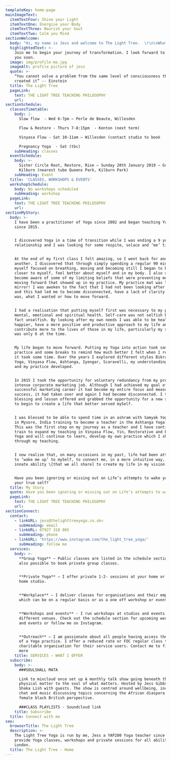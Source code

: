 ```yaml
---
templateKey: home-page
mainImageText:
  itemTextFour: Shine your Light
  itemTextOne: Energise your Body
  itemTextThree: Nourish your Soul
  itemTextTwo: Calm you Mind
sectionWelcome:
  body: "Hi, my name is Jess and welcome to The Light Tree.  \r\n\nWhatever your age, shape, size, ethnicity, social background, whether you want to strengthen your body or create more flexibility, maybe you are looking for some time for yourself or learn how to be calmer, you could be on a journey of self-realisation, Yoga is a system of transformation that can be accessed by everyone. \r\n\nI run group classes, workshops and private sessions for all abilities and I am passionate about helping you to energise your body, calm your mind, nourish your soul and shine your light."
  highlightedText: >-
    Join me to begin your journey of transformation. I look forward to meeting
    you soon.
  image: img/profile-me.jpg
  imageAlt: profile picture of jess
  quote: >-
    “You cannot solve a problem from the same level of consciousness that
    created it” -- Einstein
  title: The Light Tree
  pageLink: 
    text: THE LIGHT TREE TEACHING PHILOSOPHY
    url: 
sectionSchedule:
  classesTimetable:
    body: |-
      Slow flow  - Wed 6-7pm – Perle de Beaute, Willesden 

      Flow & Restore - Thurs 7-8:15pm  - Kenton (next term) 

      Vinyasa Flow - Sat 10-11am – Willesden (contact studio to book

      Pregnancy Yoga  - Sat (tbc)
    subHeading: classes
  eventSchedule:
    body: >-
      Sister Circle Root, Restore, Rise – Sunday 20th January 2019 – Granville,
      Kilburn (nearest tube Queens Park, Kilburn Park)
    subHeading: Event
  title: 'CLASSES, WORKSHOPS & EVENTS'
  workshopSchedule:
    body: No workshops scheduled
    subHeading: workshop
  pageLink: 
    text: THE LIGHT TREE TEACHING PHILOSOPHY
    url: 
sectionMyStory:
  body: >-
    I have been a practitioner of Yoga since 2002 and began teaching Yoga in
    since 2015.


    I discovered Yoga in a time of transition while I was ending a 9 year
    relationship and I was looking for some respite, solace and ‘me’ time.


    At the end of my first class I felt amazing, so I went back for another and
    another. I discovered that through simply spending a regular 90 minutes with
    myself focused on breathing, moving and becoming still I began to become
    closer to myself, feel better about myself and in my body. I also started to
    become aware of some of my limiting beliefs that were preventing me from
    moving forward that showed up in my practice. My practice mat was like a
    mirror! I was awoken to the fact that I had not been looking after myself
    and this had led me to become disconnected, have a lack of clarity of who I
    was, what I wanted or how to move forward.


    I had a realisation that putting myself first was necessary to my physical,
    mental, emotional and spiritual health. Self-care was not selfish but was in
    fact unselfish. By looking after my own needs I was able to be healthier and
    happier, have a more positive and productive approach to my life and
    contribute more to the lives of those in my life, particularly my son who
    was only 6 at the time.


    My life began to move forward. Putting my Yoga into action took some focus,
    practice and some breaks to remind how much better I felt when I returned,
    it took some time. Over the years I explored different styles Bikram Hot
    Yoga, Vinyasa Flow, Ashtanga, Iyengar, Scaravelli, my understanding deepened
    and my practice developed.


    In 2015 I took the opportunity for voluntary redundancy from my pretty
    intense corporate marketing job. Although I had achieved my goal of a
    successful marketing career it had become my entire focus and measurement of
    success, it had taken over and again I had become disconnected. I took the
    blessing and lesson offered and grabbed the opportunity for a new start and
    to begin to create a life that better served mySelf.


    I was blessed to be able to spend time in an ashram with Samyak Yoga School
    in Mysore, India training to become a teacher in the Ashtanga Yoga lineage.
    This was the first step on my journey as a teacher and I have continued to
    train to expand my teaching in Vinyasa Flow, Yin, Restorative and Pregnancy
    Yoga and will continue to learn, develop my own practice which I share
    through my teaching.


    I now realise that, on many occasions in my past, life had been attempting
    to ‘wake me up’ to mySelf, to connect me, in a more intuitive way, to the
    innate ability \[that we all share] to create my life in my vision.


    Have you been ignoring or missing out on Life’s attempts to wake you up to
    your true self?
  title: My Story
  quote: Have you been ignoring or missing out on Life’s attempts to wake you up to your true self?
  pageLink: 
    text: THE LIGHT TREE TEACHING PHILOSOPHY
    url: 
sectionConnect:
  contact:
    - linkURL: jess@thelighttreeyoga.co.uk<
      subHeading: email
    - linkURL: 07927 318 065
      subHeading: phone
    - linkURL: 'https://www.instagram.com/the_light_tree_yoga/'
      subHeading: follow me
  services:
    body: >-
      **Group Yoga** – Public classes are listed in the schedule section. It is
      also possible to book private group classes.


      **Private Yoga** – I offer private 1-2- sessions at your home or at my
      home studio.


      **Workplace** – I deliver classes for organisations and their employees
      which can be on a regular basis or as a one off workshop or event.


      **Workshops and events** - I run workshops at studios and events at
      different venues. Check out the schedule section for upcoming workshops
      and events or follow me on Instagram.


      **Outreach** – I am passionate about all people having access the benefits
      of a Yoga practice. I offer a reduced rate or FOC regular class to one
      charitable organisation for their service users. Contact me to find out
      more
    title: SERVICES – WHAT I OFFER
  subscribe:
    body: >-
      ###SOULSHALL MATA

      Link to mixcloud once set up A monthly talk show going beneath the
      physical matter to the soul of what matters. Hosted by Jess Gibbs and
      Shaka Lish with guests. The show is centred around wellbeing, including
      chat and music discussing topics concerning the African diaspora from the
      female black British perspective.

      ###CLASS PLAYLISTS - Soundcloud link
    title: Subscribe
  title: Connect with me
seo:
  browserTitle: The Light Tree
  description: >-
    The Light Tree Yoga is run by me, Jess a YAP200 Yoga teacher since 2015. I
    provide Yoga classes, workshops and private sessions for all abilities in NW
    London.
  title: The Light Tree - Home
---
```


